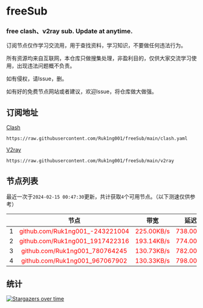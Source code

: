 # freeSub
### free clash、v2ray sub. Update at anytime.

订阅节点仅作学习交流用，用于查找资料，学习知识，不要做任何违法行为。

所有资源均来自互联网，本仓库只做搜集处理，非盈利目的，仅供大家交流学习使用，出现违法问题概不负责。

如有侵权，请Issue，删。

如有好的免费节点网站或者建议，欢迎Issue，将仓库做大做强。

## 订阅地址
[Clash](https://raw.githubusercontent.com/Ruk1ng001/freeSub/main/clash.yaml)
```
https://raw.githubusercontent.com/Ruk1ng001/freeSub/main/clash.yaml
```
[V2ray](https://raw.githubusercontent.com/Ruk1ng001/freeSub/main/v2ray)
```
https://raw.githubusercontent.com/Ruk1ng001/freeSub/main/v2ray
```

## 节点列表

最近一次于`2024-02-15 00:47:30`更新，共计获取`4`个可用节点。（以下测速仅供参考）

|  | 节点 | 带宽 | 延迟 |
|:-:|:--:|:--:|:--:|
 | 1 | <font color=red>github.com/Ruk1ng001_-243221004</font> | <font color=red>225.00KB/s</font> | <font color=red>738.00ms</font> |
 | 2 | <font color=red>github.com/Ruk1ng001_1917422316</font> | <font color=red>193.14KB/s</font> | <font color=red>774.00ms</font> |
 | 3 | <font color=red>github.com/Ruk1ng001_780764245</font> | <font color=red>130.73KB/s</font> | <font color=red>782.00ms</font> |
 | 4 | <font color=red>github.com/Ruk1ng001_967067902</font> | <font color=red>130.33KB/s</font> | <font color=red>798.00ms</font> |


## 统计

[![Stargazers over time](https://starchart.cc/Ruk1ng001/freeSub.svg)](https://starchart.cc/Ruk1ng001/freeSub)